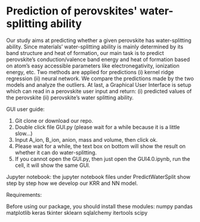# Prediction of perovskites' water-splitting ability

Our study aims at predicting whether a given perovskite has water-splitting ability. Since materials’ water-splitting ability is mainly determined by its band 
structure and heat of formation, our main task is to predict perovskite’s conduction/valence band energy and heat of formation based on atom’s easy accessible 
parameters like electronegativity, ionization energy, etc. Two methods are applied for predictions (i) kernel ridge regression (ii) neural network. We compare the 
predictions made by the two models and analyze the outliers. At last, a Graphical User Interface is setup which can read in a perovskite user input and return: (i) 
predicted values of the perovskite (ii) perovskite’s water splitting ability. 


GUI user guide:

1. Git clone or download our repo.
2. Double click file GUI.py (please wait for a while because it is a little slow...)
3. Input A_ion, B_ion, anion, mass and volume, then click ok. 
4. Please wait for a while, the text box on bottom will show the result on whether it can do water-splitting.
5. If you cannot open the GUI.py, then just open the GUI4.0.ipynb, run the cell, it will show the same GUI.

Jupyter notebook:
the jupyter notebook files under PredictWaterSplit show step by step how we develop our KRR and NN model. 

Requirements:

Before using our package, you should install these modules:
numpy
pandas
matplotlib
keras
tkinter
sklearn
sqlalchemy
itertools
scipy
